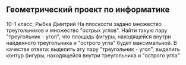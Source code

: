 ## Геометрический проект по информатике
 10-1 класс; Рыбка Дмитрий 
 На плоскости задано множество треугольников и множество "острых углов". Найти такую пару "треугольник - угол", что площадь фигуры, находящейся внутри найденного треугольника и "острого угла" будет максимальной. В качестве ответа: выделить эту пару "треугольник - угол", выделить контур фигуры, находящейся внутри треугольника и "острого угла"
